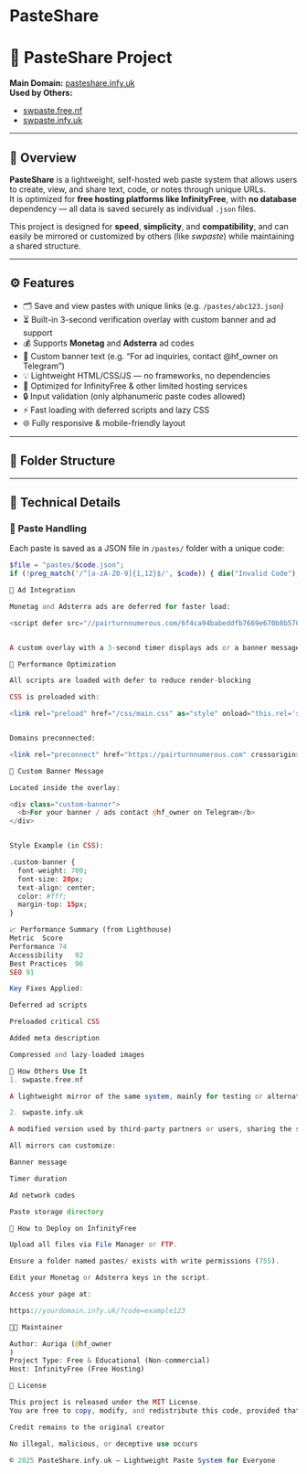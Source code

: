# PasteShare

# 📝 PasteShare Project

**Main Domain:** [pasteshare.infy.uk](https://pasteshare.infy.uk)  
**Used by Others:**  
- [swpaste.free.nf](https://swpaste.free.nf)  
- [swpaste.infy.uk](https://swpaste.infy.uk)

---

## 📘 Overview

**PasteShare** is a lightweight, self-hosted web paste system that allows users to create, view, and share text, code, or notes through unique URLs.  
It is optimized for **free hosting platforms like InfinityFree**, with **no database** dependency — all data is saved securely as individual `.json` files.

This project is designed for **speed**, **simplicity**, and **compatibility**, and can easily be mirrored or customized by others (like *swpaste*) while maintaining a shared structure.

---

## ⚙️ Features

- 🗂️ Save and view pastes with unique links (e.g. `/pastes/abc123.json`)
- ⏳ Built-in 3-second verification overlay with custom banner and ad support
- 💰 Supports **Monetag** and **Adsterra** ad codes
- 📢 Custom banner text (e.g. “For ad inquiries, contact @hf_owner on Telegram”)
- 💡 Lightweight HTML/CSS/JS — no frameworks, no dependencies
- 🚀 Optimized for InfinityFree & other limited hosting services
- 🔒 Input validation (only alphanumeric paste codes allowed)
- ⚡ Fast loading with deferred scripts and lazy CSS
- 🌐 Fully responsive & mobile-friendly layout

---

## 📁 Folder Structure


---

## 🧩 Technical Details

### 🔹 Paste Handling
Each paste is saved as a JSON file in `/pastes/` folder with a unique code:
```php
$file = "pastes/$code.json";
if (!preg_match('/^[a-zA-Z0-9]{1,12}$/', $code)) { die("Invalid Code"); }

🔹 Ad Integration

Monetag and Adsterra ads are deferred for faster load:

<script defer src="//pairturnnumerous.com/6f4ca94babeddfb7669e670b8b570c3d/invoke.js"></script>


A custom overlay with a 3-second timer displays ads or a banner message before redirecting.

🔹 Performance Optimization

All scripts are loaded with defer to reduce render-blocking

CSS is preloaded with:

<link rel="preload" href="/css/main.css" as="style" onload="this.rel='stylesheet'">


Domains preconnected:

<link rel="preconnect" href="https://pairturnnumerous.com" crossorigin>

💬 Custom Banner Message

Located inside the overlay:

<div class="custom-banner">
  <b>For your banner / ads contact @hf_owner on Telegram</b>
</div>


Style Example (in CSS):

.custom-banner {
  font-weight: 700;
  font-size: 20px;
  text-align: center;
  color: #fff;
  margin-top: 15px;
}

📈 Performance Summary (from Lighthouse)
Metric	Score
Performance	74
Accessibility	92
Best Practices	96
SEO	91

Key Fixes Applied:

Deferred ad scripts

Preloaded critical CSS

Added meta description

Compressed and lazy-loaded images

🧠 How Others Use It
1. swpaste.free.nf

A lightweight mirror of the same system, mainly for testing or alternate hosting.

2. swpaste.infy.uk

A modified version used by third-party partners or users, sharing the same base code structure.

All mirrors can customize:

Banner message

Timer duration

Ad network codes

Paste storage directory

🔧 How to Deploy on InfinityFree

Upload all files via File Manager or FTP.

Ensure a folder named pastes/ exists with write permissions (755).

Edit your Monetag or Adsterra keys in the script.

Access your page at:

https://yourdomain.infy.uk/?code=example123

👨‍💻 Maintainer

Author: Auriga (@hf_owner
)
Project Type: Free & Educational (Non-commercial)
Host: InfinityFree (Free Hosting)

🪪 License

This project is released under the MIT License.
You are free to copy, modify, and redistribute this code, provided that:

Credit remains to the original creator

No illegal, malicious, or deceptive use occurs

© 2025 PasteShare.infy.uk – Lightweight Paste System for Everyone
